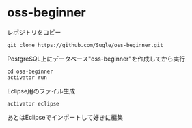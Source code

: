 # oss-beginner

レポジトリをコピー
```
git clone https://github.com/Sugle/oss-beginner.git
```
PostgreSQL上にデータベース"oss-beginner"を作成してから実行
```
cd oss-beginner
activator run
```
Eclipse用のファイル生成
```
activator eclipse
```
あとはEclipseでインポートして好きに編集